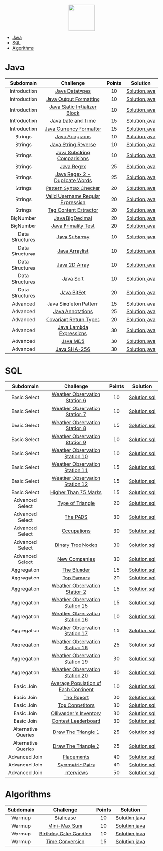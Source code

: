 <p align="center">
    <a href="https://www.hackerrank.com/dmytro_verner">
        <img height=85 src="https://d3keuzeb2crhkn.cloudfront.net/hackerrank/assets/styleguide/logo_wordmark-f5c5eb61ab0a154c3ed9eda24d0b9e31.svg">
    </a>
</p>

* [Java](#java)
* [SQL](#sql)
* [Algorithms](#algorithms)

# Java

|          Subdomain          |                                                         Challenge                                                        | Points  |                                                                                         Solution                                                                                        |
|:---------------------------:|:------------------------------------------------------------------------------------------------------------------------:|:-------:|:---------------------------------------------------------------------------------------------------------------------------------------------------------------------------------------:|
|         Introduction        | [Java Datatypes](https://www.hackerrank.com/challenges/java-datatypes/problem)                                           |    10   | [Solution.java](https://github.com/dmverner/HackerRank_Solutions/blob/master/Java/Introduction/Java%20Datatypes/Solution.java)                                                          |
|         Introduction        | [Java Output Formatting](https://www.hackerrank.com/challenges/java-output-formatting/problem)                           |    10   | [Solution.java](https://github.com/dmverner/HackerRank_Solutions/blob/master/Java/Introduction/Java%20Output%20Formatting/Solution.java)                                                |
|         Introduction        | [Java Static Initializer Block](https://www.hackerrank.com/challenges/java-static-initializer-block/problem)             |    10   | [Solution.java](https://github.com/dmverner/HackerRank_Solutions/blob/master/Java/Introduction/Java%20Static%20Initializer%20Block/Solution.java)                                       |
|         Introduction        | [Java Date and Time](https://www.hackerrank.com/challenges/java-date-and-time/problem)                                   |    15   | [Solution.java](https://github.com/dmverner/HackerRank_Solutions/blob/master/Java/Introduction/Java%20Date%20and%20Time/Solution.java)                                                  |
|         Introduction        | [Java Currency Formatter](https://www.hackerrank.com/challenges/java-currency-formatter/problem)                         |    15   | [Solution.java](https://github.com/dmverner/HackerRank_Solutions/blob/master/Java/Introduction/Java%20Currency%20Formatter/Solution.java)                                               |
|         Strings             | [Java Anagrams](https://www.hackerrank.com/challenges/java-anagrams/problem)                                             |    10   | [Solution.java](https://github.com/dmytro-verner/HackerRank_Solutions/tree/master/Java/Strings/Java%20Anagrams/Solution.java)                                                           |
|         Strings             | [Java String Reverse](https://www.hackerrank.com/challenges/java-string-reverse/problem)                                 |    10   | [Solution.java](https://github.com/dmytro-verner/HackerRank_Solutions/tree/master/Java/Strings/Java%20String%20Reverse/Solution.java)                                                   |
|         Strings             | [Java Substring Comparisions](https://www.hackerrank.com/challenges/java-string-compare/problem)                         |    10   | [Solution.java](https://github.com/dmytro-verner/HackerRank_Solutions/blob/master/Java/Strings/Java%20Substring%20Comparisons/Solution.java)                                            |
|         Strings             | [Java Regex](https://www.hackerrank.com/challenges/java-regex/problem)                                                   |    25   | [Solution.java](https://github.com/dmytro-verner/HackerRank_Solutions/blob/master/Java/Strings/Java%20Regex/Solution.java)                                                              |
|         Strings             | [Java Regex 2 - Duplicate Words](https://www.hackerrank.com/challenges/duplicate-word/problem)                           |    25   | [Solution.java](https://github.com/dmytro-verner/HackerRank_Solutions/blob/master/Java/Strings/Java%20Regex%202%20-%20Duplicate%20Words/Solution.java)                                  |
|         Strings             | [Pattern Syntax Checker](https://www.hackerrank.com/challenges/pattern-syntax-checker/problem)                           |    20   | [Solution.java](https://github.com/dmytro-verner/HackerRank_Solutions/blob/master/Java/Strings/Pattern%20Syntax%20Checker/Solution.java)                                                |
|         Strings             | [Valid Username Regular Expression](https://www.hackerrank.com/challenges/valid-username-checker/problem)                |    20   | [Solution.java](https://github.com/dmytro-verner/HackerRank_Solutions/blob/master/Java/Strings/Valid%20Username%20Regular%20Expression/Solution.java)                                   |
|         Strings             | [Tag Content Extractor](https://www.hackerrank.com/challenges/tag-content-extractor/problem)                             |    20   | [Solution.java](https://github.com/dmytro-verner/HackerRank_Solutions/blob/master/Java/Strings/TagContentExtractor/Solution.java)                                                       |
|         BigNumber           | [Java BigDecimal](https://www.hackerrank.com/challenges/java-bigdecimal/problem)                                         |    20   | [Solution.java](https://github.com/dmytro-verner/HackerRank_Solutions/blob/master/Java/BigNumber/Java%20BigDecimal/Solution.java)                                                       |
|         BigNumber           | [Java Primality Test](https://www.hackerrank.com/challenges/java-primality-test/problem)                                 |    20   | [Solution.java](https://github.com/dmytro-verner/HackerRank_Solutions/blob/master/Java/BigNumber/Java%20Primality%20Test/Solution.java)                                                 |
|         Data Structures     | [Java Subarray](https://www.hackerrank.com/challenges/java-negative-subarray/problem)                                    |    10   | [Solution.java](https://github.com/dmytro-verner/HackerRank_Solutions/blob/master/Java/Data%20Structures/Java%20Subarray/Solution.java)                                                 |
|         Data Structures     | [Java Arraylist](https://www.hackerrank.com/challenges/java-arraylist/problem)                                           |    10   | [Solution.java](https://github.com/dmytro-verner/HackerRank_Solutions/blob/master/Java/Data%20Structures/Java%20Arraylist/Solution.java)                                                |
|         Data Structures     | [Java 2D Array](https://www.hackerrank.com/challenges/java-2d-array/problem)                                             |    10   | [Solution.java](https://github.com/dmytro-verner/HackerRank_Solutions/blob/master/Java/Data%20Structures/Java%202D%20Array/Solution.java)                                               |
|         Data Structures     | [Java Sort](https://www.hackerrank.com/challenges/java-sort/problem)                                                     |    10   | [Solution.java](https://github.com/dmytro-verner/HackerRank_Solutions/blob/master/Java/Data%20Structures/Java%20Sort/Solution.java)                                                     |
|         Data Structures     | [Java BitSet](https://www.hackerrank.com/challenges/java-bitset/problem)                                                 |    20   | [Solution.java](https://github.com/dmytro-verner/HackerRank_Solutions/blob/master/Java/Data%20Structures/Java%20BitSet/Solution.java)                                                   |
|         Advanced            | [Java Singleton Pattern](https://www.hackerrank.com/challenges/java-singleton/problem)                                   |    15   | [Solution.java](https://github.com/dmytro-verner/HackerRank_Solutions/blob/master/Java/Advanced/Java%20Singleton%20Pattern/Solution.java)                                               |
|         Advanced            | [Java Annotations](https://www.hackerrank.com/challenges/java-annotations/problem)                                       |    25   | [Solution.java](https://github.com/dmytro-verner/HackerRank_Solutions/blob/master/Java/Advanced/Java%20Annotations%20Annotations/Solution.java)                                         |
|         Advanced            | [Covariant Return Types](https://www.hackerrank.com/challenges/java-covariance/problem)                                  |    20   | [Solution.java](https://github.com/dmytro-verner/HackerRank_Solutions/blob/master/Java/Advanced/Covariant%20Return%20Types/Solution.java)                                               |
|         Advanced            | [Java Lambda Expressions](https://www.hackerrank.com/challenges/java-lambda-expressions/problem)                         |    30   | [Solution.java](https://github.com/dmytro-verner/HackerRank_Solutions/blob/master/Java/Advanced/Java%20Lambda%20Expressions/Solution.java)                                              |
|         Advanced            | [Java MD5](https://www.hackerrank.com/challenges/java-md5/problem)                                                       |    30   | [Solution.java](https://github.com/dmytro-verner/HackerRank_Solutions/blob/master/Java/Advanced/Java%20MD5/Solution.java)                                                               |
|         Advanced            | [Java SHA-256](https://www.hackerrank.com/challenges/sha-256/problem)                                                    |    30   | [Solution.java](https://github.com/dmytro-verner/HackerRank_Solutions/blob/master/Java/Advanced/Java%20SHA-256/Solution.java)                                                           |


# SQL

|          Subdomain          |                                                         Challenge                                                           | Points  |                                                                                         Solution                                                                                        |
|:---------------------------:|:---------------------------------------------------------------------------------------------------------------------------:|:-------:|:---------------------------------------------------------------------------------------------------------------------------------------------------------------------------------------:|
|         Basic Select        | [Weather Observation Station 6](https://www.hackerrank.com/challenges/weather-observation-station-6/problem)                |    10   | [Solution.sql](https://github.com/dmytro-verner/HackerRank_Solutions/blob/master/SQL/Basic%20Select/Weather%20Observation%20Station%206.sql)                                           |
|         Basic Select        | [Weather Observation Station 7](https://www.hackerrank.com/challenges/weather-observation-station-7/problem)                |    10   | [Solution.sql](https://github.com/dmytro-verner/HackerRank_Solutions/blob/master/SQL/Basic%20Select/Weather%20Observation%20Station%207.sql)                                           |
|         Basic Select        | [Weather Observation Station 8](https://www.hackerrank.com/challenges/weather-observation-station-8/problem)                |    15   | [Solution.sql](https://github.com/dmytro-verner/HackerRank_Solutions/blob/master/SQL/Basic%20Select/Weather%20Observation%20Station%208.sql)                                           |
|         Basic Select        | [Weather Observation Station 9](https://www.hackerrank.com/challenges/weather-observation-station-9/problem)                |    10   | [Solution.sql](https://github.com/dmytro-verner/HackerRank_Solutions/blob/master/SQL/Basic%20Select/Weather%20Observation%20Station%209.sql)                                           |
|         Basic Select        | [Weather Observation Station 10](https://www.hackerrank.com/challenges/weather-observation-station-10/problem)              |    10   | [Solution.sql](https://github.com/dmytro-verner/HackerRank_Solutions/blob/master/SQL/Basic%20Select/Weather%20Observation%20Station%2010.sql)                                          |
|         Basic Select        | [Weather Observation Station 11](https://www.hackerrank.com/challenges/weather-observation-station-11/problem)              |    15   | [Solution.sql](https://github.com/dmytro-verner/HackerRank_Solutions/blob/master/SQL/Basic%20Select/Weather%20Observation%20Station%2011.sql)                                          |
|         Basic Select        | [Weather Observation Station 12](https://www.hackerrank.com/challenges/weather-observation-station-12/problem)              |    15   | [Solution.sql](https://github.com/dmytro-verner/HackerRank_Solutions/blob/master/SQL/Basic%20Select/Weather%20Observation%20Station%2012.sql)                                          |
|         Basic Select        | [Higher Than 75 Marks](https://www.hackerrank.com/challenges/more-than-75-marks/problem)                                    |    15   | [Solution.sql](https://github.com/dmytro-verner/HackerRank_Solutions/blob/master/SQL/Basic%20Select/Higher%20Than%2075%20Marks.sql)                                                    |
|         Advanced Select     | [Type of Triangle](https://www.hackerrank.com/challenges/what-type-of-triangle/problem)                                     |    20   | [Solution.sql](https://github.com/dmytro-verner/HackerRank_Solutions/blob/master/SQL/Advanced%20Select/Type%20of%20Triangle.sql)                                                       |
|         Advanced Select     | [The PADS](https://www.hackerrank.com/challenges/the-pads/problem)                                                          |    30   | [Solution.sql](https://github.com/dmytro-verner/HackerRank_Solutions/blob/master/SQL/Advanced%20Select/The%20PADS.sql)                                                                 |
|         Advanced Select     | [Occupations](https://www.hackerrank.com/challenges/occupations/problem)                                                    |    30   | [Solution.sql](https://github.com/dmytro-verner/HackerRank_Solutions/blob/master/SQL/Advanced%20Select/Occupations.sql)                                                                |
|         Advanced Select     | [Binary Tree Nodes](https://www.hackerrank.com/challenges/binary-search-tree-1/problem)                                     |    30   | [Solution.sql](https://github.com/dmytro-verner/HackerRank_Solutions/blob/master/SQL/Advanced%20Select/Binary%20Tree%20Nodes.sql)                                                      |
|         Advanced Select     | [New Companies](https://www.hackerrank.com/challenges/the-company/problem)                                                  |    30   | [Solution.sql](https://github.com/dmytro-verner/HackerRank_Solutions/blob/master/SQL/Advanced%20Select/New%20Companies.sql)                                                            |
|         Aggregation         | [The Blunder](https://www.hackerrank.com/challenges/the-blunder/problem)                                                    |    15   | [Solution.sql](https://github.com/dmytro-verner/HackerRank_Solutions/blob/master/SQL/Aggregation/The%20Blunder.sql)                                                                    |
|         Aggregation         | [Top Earners](https://www.hackerrank.com/challenges/earnings-of-employees/problem)                                          |    20   | [Solution.sql](https://github.com/dmytro-verner/HackerRank_Solutions/blob/master/SQL/Aggregation/Top%20Earners.sql)                                                                    |
|         Aggregation         | [Weather Observation Station 2](https://www.hackerrank.com/challenges/weather-observation-station-2/problem)                |    15   | [Solution.sql](https://github.com/dmytro-verner/HackerRank_Solutions/blob/master/SQL/Aggregation/Weather%20Observation%20Station%202.sql)                                              |
|         Aggregation         | [Weather Observation Station 15](https://www.hackerrank.com/challenges/weather-observation-station-15/problem)              |    15   | [Solution.sql](https://github.com/dmytro-verner/HackerRank_Solutions/blob/master/SQL/Aggregation/Weather%20Observation%20Station%2015.sql)                                             |
|         Aggregation         | [Weather Observation Station 16](https://www.hackerrank.com/challenges/weather-observation-station-16/problem)              |    10   | [Solution.sql](https://github.com/dmytro-verner/HackerRank_Solutions/blob/master/SQL/Aggregation/Weather%20Observation%20Station%2016.sql)                                             |
|         Aggregation         | [Weather Observation Station 17](https://www.hackerrank.com/challenges/weather-observation-station-17/problem)              |    15   | [Solution.sql](https://github.com/dmytro-verner/HackerRank_Solutions/blob/master/SQL/Aggregation/Weather%20Observation%20Station%2017.sql)                                             |
|         Aggregation         | [Weather Observation Station 18](https://www.hackerrank.com/challenges/weather-observation-station-18/problem)              |    25   | [Solution.sql](https://github.com/dmytro-verner/HackerRank_Solutions/blob/master/SQL/Aggregation/Weather%20Observation%20Station%2018.sql)                                             |
|         Aggregation         | [Weather Observation Station 19](https://www.hackerrank.com/challenges/weather-observation-station-19/problem)              |    30   | [Solution.sql](https://github.com/dmytro-verner/HackerRank_Solutions/blob/master/SQL/Aggregation/Weather%20Observation%20Station%2019.sql)                                             |
|         Aggregation         | [Weather Observation Station 20](https://www.hackerrank.com/challenges/weather-observation-station-20/problem)              |    40   | [Solution.sql](https://github.com/dmytro-verner/HackerRank_Solutions/blob/master/SQL/Aggregation/Weather%20Observation%20Station%2020.sql)                                             |
|         Basic Join          | [Average Population of Each Continent](https://www.hackerrank.com/challenges/average-population-of-each-continent/problem)  |    10   | [Solution.sql](https://github.com/dmytro-verner/HackerRank_Solutions/blob/master/SQL/Basic%20Join/Average%20Population%20of%20Each%20Continent.sql)                                    |
|         Basic Join          | [The Report](https://www.hackerrank.com/challenges/the-report/problem)                                                      |    20   | [Solution.sql](https://github.com/dmytro-verner/HackerRank_Solutions/blob/master/SQL/Basic%20Join/The%20Report.sql)                                                                    |
|         Basic Join          | [Top Conpetitors](https://www.hackerrank.com/challenges/full-score/problem)                                                 |    30   | [Solution.sql](https://github.com/dmytro-verner/HackerRank_Solutions/blob/master/SQL/Basic%20Join/Top%20Competitors.sql)                                                               |
|         Basic Join          | [Ollivander's Inventory](https://www.hackerrank.com/challenges/harry-potter-and-wands/problem)                              |    30   | [Solution.sql](https://github.com/dmytro-verner/HackerRank_Solutions/blob/master/SQL/Basic%20Join/Ollivander's%20Inventory.sql)                                                        |
|         Basic Join          | [Contest Leaderboard](https://www.hackerrank.com/challenges/contest-leaderboard/problem)                                    |    30   | [Solution.sql](https://github.com/dmytro-verner/HackerRank_Solutions/blob/master/SQL/Basic%20Join/Contest%20Leaderboard.sql)                                                           |
|         Alternative Queries | [Draw The Triangle 1](https://www.hackerrank.com/challenges/draw-the-triangle-1/problem)                                    |    25   | [Solution.sql](https://github.com/dmytro-verner/HackerRank_Solutions/blob/master/SQL/Alternative%20Queries/Draw%20The%20Triangle%201.sql)                                              |
|         Alternative Queries | [Draw The Triangle 2](https://www.hackerrank.com/challenges/draw-the-triangle-2/problem)                                    |    25   | [Solution.sql](https://github.com/dmytro-verner/HackerRank_Solutions/blob/master/SQL/Alternative%20Queries/Draw%20The%20Triangle%202.sql)                                              |
|         Advanced Join       | [Placements](https://www.hackerrank.com/challenges/placements/problem)                                                      |    40   | [Solution.sql](https://github.com/dmytro-verner/HackerRank_Solutions/blob/master/SQL/Advanced%20Join/Placements.sql)                                                                   |
|         Advanced Join       | [Symmetric Pairs](https://www.hackerrank.com/challenges/symmetric-pairs/problem)                                            |    40   | [Solution.sql](https://github.com/dmytro-verner/HackerRank_Solutions/blob/master/SQL/Advanced%20Join/Symmetric%20Pairs.sql)                                                            |
|         Advanced Join       | [Interviews](https://www.hackerrank.com/challenges/interviews/problem)                                                      |    50   | [Solution.sql](https://github.com/dmytro-verner/HackerRank_Solutions/blob/master/SQL/Advanced%20Join/Interviews.sql)                                              |



# Algorithms

|          Subdomain          |                                                         Challenge                                                           | Points  |                                                                                         Solution                                                                                        |
|:---------------------------:|:---------------------------------------------------------------------------------------------------------------------------:|:-------:|:---------------------------------------------------------------------------------------------------------------------------------------------------------------------------------------:|
|         Warmup              | [Staircase](https://www.hackerrank.com/challenges/staircase/problem)                                                        |    10   | [Solution.java](https://github.com/dmytro-verner/HackerRank_Solutions/blob/master/Algorithms/Warmup/Staircase.java)                                                                     |
|         Warmup              | [Mini-Max Sum](https://www.hackerrank.com/challenges/mini-max-sum/problem)                                                  |    10   | [Solution.java](https://github.com/dmytro-verner/HackerRank_Solutions/blob/master/Algorithms/Warmup/Mini-Max%20Sum.java)                                                                |
|         Warmup              | [Birthday Cake Candles](https://www.hackerrank.com/challenges/birthday-cake-candles/problem)                                |    10   | [Solution.java](https://github.com/dmytro-verner/HackerRank_Solutions/blob/master/Algorithms/Warmup/Birthday%20Cake%20Candles.java)                                                     |
|         Warmup              | [Time Conversion](https://www.hackerrank.com/challenges/time-conversion/problem)                                            |    15   | [Solution.java](https://github.com/dmytro-verner/HackerRank_Solutions/blob/master/Algorithms/Warmup/Time%20Conversion.java)                                                             |

